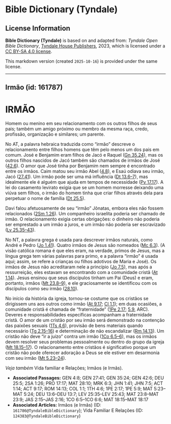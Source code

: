# Bible Dictionary (Tyndale)

## License Information

**Bible Dictionary (Tyndale)** is based on and adapted from: _Tyndale Open Bible Dictionary_, [Tyndale House Publishers](https://tyndaleopenresources.com/), 2023, which is licensed under a [CC BY-SA 4.0 license](https://creativecommons.org/licenses/by-sa/4.0/legalcode.en).

This markdown version (created `2025-10-16`) is provided under the same license.



--------------------------------

## Irmão (id: 161787)

IRMÃO
=====

Homem ou menino em seu relacionamento com os outros filhos de seus pais; também um amigo próximo ou membro da mesma raça, credo, profissão, organização e similares; um parente.

No AT, a palavra hebraica traduzida como “irmão” descreve o relacionamento entre filhos homens que têm pelo menos um dos pais em comum. José e Benjamim eram filhos de Jacó e Raquel ([Gn 35\.24](https://ref.ly/Gen35:24)), mas os outros filhos nascidos de Jacó também são chamados de irmãos de José ([42\.6](https://ref.ly/Gen42:6)). O amor que José tinha por Benjamim nem sempre é encontrado entre os irmãos. Caim matou seu irmão Abel ([4\.8](https://ref.ly/Gen4:8)), e Esaú odiava seu irmão, Jacó ([27\.41](https://ref.ly/Gen27:41)). Um irmão pode ser uma má influência ([Dt 13\.6–7](https://ref.ly/Deut13:6-Deut13:7)), mas idealmente ele é alguém que ajuda em tempos de necessidade ([Pv 17\.17](https://ref.ly/Prov17:17)). A lei do casamento levirato exigia que se um homem morresse deixando uma viúva sem filhos, o irmão do homem tinha que criar filhos através dela para perpetuar o nome de família ([Dt 25\.5](https://ref.ly/Deut25:5)).

Davi falou afetuosamente de seu “irmão” Jônatas, embora eles não fossem relacionados ([2Sm 1\.26](https://ref.ly/2Sam1:26)). Um companheiro israelita poderia ser chamado de irmão. O relacionamento exigia certas obrigações: o dinheiro não poderia ser emprestado a um irmão a juros, e um irmão não poderia ser escravizado ([Lv 25\.35–43](https://ref.ly/Lev25:35-Lev25:43)).

No NT, a palavra grega é usada para descrever irmãos naturais, como André e Pedro ([Jo 1\.41](https://ref.ly/John1:41)). Quatro irmãos de Jesus são nomeados ([Mc 6\.3](https://ref.ly/Mark6:3)). (A visão católica romana é que eles eram, na verdade, primos de Jesus, mas a língua grega tem várias palavras para primo, e a palavra “irmão” é usada aqui; assim, se refere a crianças ou filhos adotivos de Maria e José). Os irmãos de Jesus não acreditaram nele a princípio ([Jo 7\.5](https://ref.ly/John7:5)), mas após a ressurreição, eles estavam se encontrando com a comunidade cristã ([At 1\.14](https://ref.ly/Acts1:14)). Jesus ensinou que seus discípulos tinham um Pai (Deus) e eram, portanto, irmãos ([Mt 23\.8–9](https://ref.ly/Matt23:8-Matt23:9)), e ele graciosamente se identificou com os discípulos como seu irmão ([28\.10](https://ref.ly/Matt28:10)).

No início da história da igreja, tornou\-se costume que os cristãos se dirigissem uns aos outros como irmão ([At 9\.17](https://ref.ly/Acts9:17); [Cl 1\.1](https://ref.ly/Col1:1)); em duas ocasiões, a comunidade cristã é chamada de “fraternidade” ([1Pe 2\.17](https://ref.ly/1Pet2:17); [5\.9](https://ref.ly/1Pet5:9), ARC). Deveres e responsabilidades específicas acompanham a fraternidade cristã. O amor de um cristão por seu irmão será demonstrado na contenção das paixões sexuais ([1Ts 4\.6](https://ref.ly/1Thess4:6)), provisão de bens materiais quando necessário ([Tg 2\.15–16](https://ref.ly/Jas2:15-Jas2:16)) e determinação de não escandalizar ([Rm 14\.13](https://ref.ly/Rom14:13)). Um cristão não deve “ir a juízo” contra um irmão ([1Co 6\.5–6](https://ref.ly/1Cor6:5-1Cor6:6)), mas os irmãos devem resolver seus problemas pessoalmente ou dentro do grupo da igreja ([Mt 18\.15–17](https://ref.ly/Matt18:15-Matt18:17)). O relacionamento entre cristãos é significativo porque um cristão não pode oferecer adoração a Deus se ele estiver em desarmonia com seu irmão ([Mt 5\.23–24](https://ref.ly/Matt5:23-Matt5:24)).

*Veja também* Vida familiar e Relações; Irmãos (e Irmãs).

* **Associated Passages:** GEN 4:8; GEN 27:41; GEN 35:24; GEN 42:6; DEU 25:5; 2SA 1:26; PRO 17:17; MAT 28:10; MRK 6:3; JHN 1:41; JHN 7:5; ACT 1:14; ACT 9:17; ROM 14:13; COL 1:1; 1TH 4:6; 1PE 2:17; 1PE 5:9; MAT 5:23–MAT 5:24; DEU 13:6–DEU 13:7; LEV 25:35–LEV 25:43; MAT 23:8–MAT 23:9; JAS 2:15–JAS 2:16; 1CO 6:5–1CO 6:6; MAT 18:15–MAT 18:17
* **Associated Articles:** Irmãos (e Irmãs) (ID: `161786@TyndaleBibleDictionary`); Vida Familiar E Relações (ID: `124383@TyndaleBibleDictionary`)

